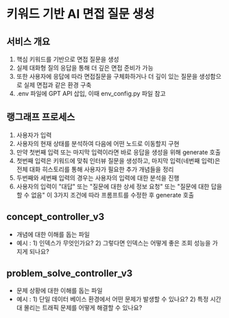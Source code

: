 # 키워드 기반 AI 면접 질문 생성

## 서비스 개요
1. 핵심 키워드를 기반으로 면접 질문을 생성
2. 실제 대화형 질의 응답을 통해 더 깊은 면접 준비가 가능
3. 또한 사용자에 응답에 따라 면접질문을 구체화하거나 더 깊이 있는 질문을 생성함으로 실제 면접과 같은 환경 구축
4. .env 파일에 GPT API 삽입, 이때 env_config.py 파일 참고

## 랭그래프 프로세스
1. 사용자가 입력
2. 사용자의 현재 상태를 분석하여 다음에 어떤 노드로 이동할지 구현
3. 만약 첫번째 입력 또는 마지막 입력이라면 바로 응답을 생성을 위해 generate 호출
4. 첫번째 입력은 키워드에 맞춰 인터뷰 질문을 생성하고, 마지막 입력(네번째 입력)은 전체 대화 히스토리를 통해 사용자가 필요한 추가 개념들을 정리
5. 두번째와 세번째 입력의 경우는 사용자의 입력에 대한 분석을 진행
6. 사용자의 입력이 "대답" 또는 "질문에 대한 상세 정보 요청" 또는 "질문에 대한 답을 할 수 없음" 이 3가지 조건에 따라 프롬프트를 수정한 후 generate 호출

## concept_controller_v3
- 개념에 대한 이해를 돕는 파일
- 예시 : 1) 인덱스가 무엇인가요? 2) 그렇다면 인덱스는 어떻게 좋은 조회 성능을 가지게 되나요?

## problem_solve_controller_v3
- 문제 상황에 대한 이해를 돕는 파일
- 예시 : 1) 단일 데이터 베이스 환경에서 어떤 문제가 발생할 수 있나요? 2) 특정 시간대 몰리는 트래픽 문제를 어떻게 해결할 수 있나요?
